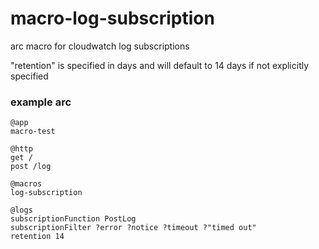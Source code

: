 # macro-log-subscription
arc macro for cloudwatch log subscriptions

"retention" is specified in days and will default to
14 days if not explicitly specified

### example arc
```
@app
macro-test

@http
get /
post /log

@macros
log-subscription

@logs
subscriptionFunction PostLog
subscriptionFilter ?error ?notice ?timeout ?"timed out"
retention 14
```
